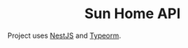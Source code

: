 <h1 align="center">Sun Home API</h1>

Project uses [NestJS](https://nestjs.com/) and [Typeorm](https://typeorm.io/).
